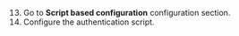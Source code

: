 13. Go to **Script based configuration** configuration section.
14. Configure the authentication script.